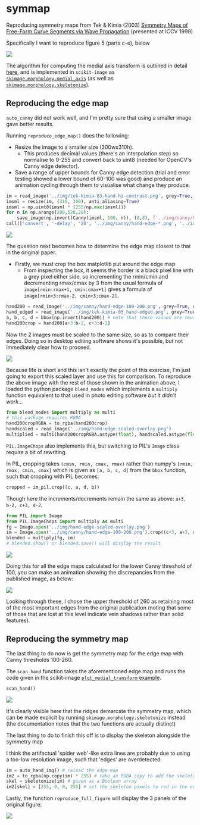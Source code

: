 # symmap
Reproducing symmetry maps from Tek &amp; Kimia (2003) [Symmetry Maps of Free-Form Curve Segments via Wave Propagation](https://doi.org/10.1023/A:1023753317008) (presented at ICCV 1999)

Specifically I want to reproduce figure 5 (parts c-e), below

![](img/tek-kimia-03_hand.png)

The algorithm for computing the medial axis transform is outlined in detail
[here](https://stackoverflow.com/a/52796778/2668831), and is implemented
in `scikit-image` as
[`skimage.morphology.medial_axis`](http://scikit-image.org/docs/dev/api/skimage.morphology.html#skimage.morphology.medial_axis)
(as well as 
[`skimage.morphology.skeletonize`](http://scikit-image.org/docs/dev/api/skimage.morphology.html#skeletonize)).

## Reproducing the edge map

`auto_canny` did not work well, and I'm pretty sure that using a smaller image gave better results.

Running `reproduce_edge_map()` does the following:

- Resize the image to a smaller size (300wx310h).
  - This produces decimal values (there's an interpolation step) so normalise to
    0-255 and convert back to uint8 (needed for OpenCV's Canny edge detector).
- Save a range of upper bounds for Canny edge detection (trial and error testing showed a lower bound
  of 60-100 was good) and produce an animation cycling through them to visualise what change they produce.

```py
im = read_image('../img/tek-kimia-03-hand-hi-contrast.png', grey=True, uint8=True)
imsml = resize(im, (310, 300), anti_aliasing=True)
imsml = np.uint8(imsml * (255/np.max(imsml)))
for n in np.arange(200,520,20):
    save_image(np.invert(Canny(imsml, 100, n)), (8,8), f'../img/canny/hand-edge-100-{n}.png')
call(['convert', '-delay', '20', '../img/canny/hand-edge-*.png', '../img/canny/hand-edge-100-anim.gif'])
```

![](img/canny/hand-edge-100-anim.gif)

The question next becomes how to determine the edge map closest to that in the original paper.

- Firstly, we must crop the box matplotlib put around the edge map
  - From inspecting the box, it seems the border is a black pixel line with a grey pixel either side, so
    incrementing the rmin/cmin and decrementing rmax/cmax by 3 from the usual formula of
    `image[rmin:rmax+1, cmin:cmax+1]` gives a formula of `image[rmin+3:rmax-2, cmin+3:cmax-2]`.

```py
hand200 = read_image('../img/canny/hand-edge-100-200.png', grey=True, uint8=True)
hand_edged = read_image('../img/tek-kimia-03_hand-edged.png', grey=True, uint8=True)
a, b, c, d = bbox(np.invert(hand200)) # note that these values are reusable
hand200crop = hand200[a+3:b-2, c+3:d-2]
```

Now the 2 images must be scaled to the same size, so as to compare their edges. Doing so in desktop editing
software shows it's possible, but not immediately clear how to proceed.

![](img/hand-edge-100-200_manual-edge-overlay.png)

Because life is short and this isn't exactly the point of this exercise, I'm just going to export this scaled
layer and use this for comparison. To reproduce the above image with the rest of those shown in the animation
above, I loaded the python package `blend_modes` which implements a `multiply` function equivalent to that used
in photo editing software _but it didn't work..._

```py
from blend_modes import multiply as multi
# this package requires RGBA
hand200cropRGBA = to_rgba(hand200crop)
handscaled = read_image('../img/hand-edge-scaled-overlay.png')
multiplied = multi(hand200cropRGBA.astype(float), handscaled.astype(float), 1.0)
```

`PIL.ImageChops` also implements this, but switching to PIL's `Image` class require a bit of rewriting.

In PIL, cropping takes `(cmin, rmin, cmax, rmax)` rather than numpy's `[rmin, rmax, cmin, cmax]` which is
given as `[a, b, c, d]` from the `bbox` function, such that cropping with PIL becomes:

```py
cropped = im_pil.crop((c, a, d, b))
```

Though here the increments/decrements remain the same as above: `a+3, b-2, c+3, d-2`.

```py
from PIL import Image
from PIL.ImageChops import multiply as multi
fg = Image.open('../img/hand-edge-scaled-overlay.png')
im = Image.open('../img/canny/hand-edge-100-200.png').crop((c+3, a+3, d-2, b-2))
blended = multiply(fg, im)
# blended.show() or blended.save() will display the result
```

![](img/demo_mult_blended.png)

Doing this for all the edge maps calculated for the lower Canny threshold of 100, you can make an animation
showing the discrepancies from the published image, as below:

![](img/canny/overlay100/hand-overlay-100-anim.gif)

Looking through these, I chose the upper threshold of 260 as retaining most of the most important edges from
the original publication (noting that some of those that are lost at this level indicate vein shadows rather
than solid features).

## Reproducing the symmetry map

The last thing to do now is get the symmetry map for the edge map with Canny thresholds 100-260.

The `scan_hand` function takes the aforementioned edge map and runs the code given in the scikit-image
[`plot_medial_transform` example](http://scikit-image.org/docs/0.10.x/auto_examples/plot_medial_transform.html).

```py
scan_hand()
```

![](img/hand-medial-transform.png)

It's clearly visible here that the ridges demarcate the symmetry map, which can be made explicit by running
`skimage.morphology.skeletonize` instead (the documentation notes that the two functions are actually distinct)

The last thing to do to finish this off is to display the skeleton alongside the symmetry map

I think the artifactual 'spider web'-like extra lines are probably due to using a too-low
resolution image, such that 'edges' are overdetected.

```py
im = auto_hand_img() # reload the edge map
im2 = to_rgba(np.copy(im) * 255) # take an RGBA copy to add the skeleton onto
skel = skeletonize(im) # given as a Boolean array
im2[skel] = [255, 0, 0, 255] # set the skeleton pixels to red in the edge map copy
```

Lastly, the function `reproduce_full_figure` will display the 3 panels of the original figure:

![](img/reproduced-figure.png)
